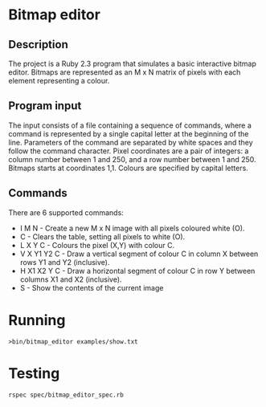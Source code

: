 # Bitmap editor

Description
-----------

The project is a Ruby 2.3 program that simulates a basic interactive bitmap editor. Bitmaps are represented as an M x N matrix of pixels with each element representing a colour.

Program input
-------------

The input consists of a file containing a sequence of commands, where a command is represented by a single capital letter at the beginning of the line. Parameters of the command are separated by white spaces and they follow the command character.
Pixel coordinates are a pair of integers: a column number between 1 and 250, and a row number between 1 and 250. Bitmaps starts at coordinates 1,1. Colours are specified by capital letters.

Commands
--------

There are 6 supported commands:

- I M N - Create a new M x N image with all pixels coloured white (O).
- C - Clears the table, setting all pixels to white (O).
- L X Y C - Colours the pixel (X,Y) with colour C.
- V X Y1 Y2 C - Draw a vertical segment of colour C in column X between rows Y1 and Y2 (inclusive).
- H X1 X2 Y C - Draw a horizontal segment of colour C in row Y between columns X1 and X2 (inclusive).
- S - Show the contents of the current image

# Running

`>bin/bitmap_editor examples/show.txt`

# Testing

```
rspec spec/bitmap_editor_spec.rb

```
